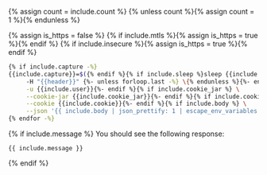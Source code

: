 {% assign count = include.count %}
{% unless count %}{% assign count = 1 %}{% endunless %}

{% assign is_https = false %}
{% if include.mtls %}{% assign is_https = true %}{% endif %}
{% if include.insecure %}{% assign is_https = true %}{% endif %}
```bash
{% if include.capture -%}
{{include.capture}}=$({% endif %}{% if include.sleep %}sleep {{include.sleep}} && {% endif %}{% for i in (1..count) %}curl {% if include.insecure %}-k {% endif %}{% if include.display_headers %}-i {% endif %}{% if include.method %}-X {{include.method}} {% endif %}{% if include.mtls%}-k --key key.pem --cert cert.pem {% endif %}"{% if is_https %}https://{% endif %}{{ include.url }}"{% if include.headers %} \{%- endif -%}{% for header in include.headers %}
     -H "{{header}}" {%- unless forloop.last -%} \{% endunless %}{%- endfor %}{% if include.user %} \
     -u {{include.user}}{%- endif %}{% if include.cookie_jar %} \
     --cookie-jar {{include.cookie_jar}}{%- endif %}{% if include.cookie %} \
     --cookie {{include.cookie}}{%- endif %}{% if include.body %} \
     --json '{{ include.body | json_prettify: 1 | escape_env_variables | indent: 4 | strip }}'{% endif %}{% if include.jq %} | jq {{ include.jq }}{% endif %}{% if include.capture -%}){% endif %}
{% endfor -%}
```

{% if include.message %}
You should see the following response:

```text
{{ include.message }}
```
{% endif %}